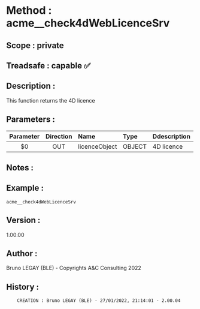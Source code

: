 ﻿# **Method :** acme__check4dWebLicenceSrv
## **Scope :** private
## **Treadsafe :** capable ✅ 
## **Description :** 
This function returns the 4D licence
## **Parameters :** 
| Parameter | Direction | Name | Type | Ddescription | 
|:----:|:----:|:----|:----|:----| 
| $0 | OUT | licenceObject | OBJECT | 4D licence | 

## **Notes :** 

## **Example :** 
```
acme__check4dWebLicenceSrv
```
## **Version :** 
1.00.00
## **Author :** 
Bruno LEGAY (BLE) - Copyrights A&C Consulting 2022
## **History :** 
 
        CREATION : Bruno LEGAY (BLE) - 27/01/2022, 21:14:01 - 2.00.04
